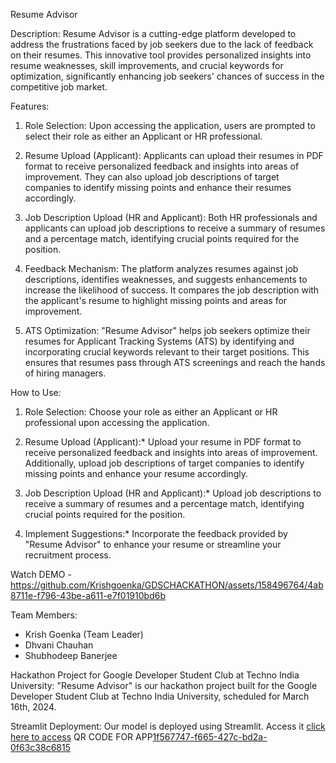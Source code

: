 Resume Advisor

Description:
Resume Advisor is a cutting-edge platform developed to address the frustrations faced by job seekers due to the lack of feedback on their resumes. This innovative tool provides personalized insights into resume weaknesses, skill improvements, and crucial keywords for optimization, significantly enhancing job seekers' chances of success in the competitive job market.

Features:

1. Role Selection: Upon accessing the application, users are prompted to select their role as either an Applicant or HR professional.

2. Resume Upload (Applicant): Applicants can upload their resumes in PDF format to receive personalized feedback and insights into areas of improvement. They can also upload job descriptions of target companies to identify missing points and enhance their resumes accordingly.

3. Job Description Upload (HR and Applicant): Both HR professionals and applicants can upload job descriptions to receive a summary of resumes and a percentage match, identifying crucial points required for the position.

4. Feedback Mechanism: The platform analyzes resumes against job descriptions, identifies weaknesses, and suggests enhancements to increase the likelihood of success. It compares the job description with the applicant's resume to highlight missing points and areas for improvement.

5. ATS Optimization: "Resume Advisor" helps job seekers optimize their resumes for Applicant Tracking Systems (ATS) by identifying and incorporating crucial keywords relevant to their target positions. This ensures that resumes pass through ATS screenings and reach the hands of hiring managers.

How to Use:

1. Role Selection: Choose your role as either an Applicant or HR professional upon accessing the application.

2. Resume Upload (Applicant):* Upload your resume in PDF format to receive personalized feedback and insights into areas of improvement. Additionally, upload job descriptions of target companies to identify missing points and enhance your resume accordingly.

3. Job Description Upload (HR and Applicant):* Upload job descriptions to receive a summary of resumes and a percentage match, identifying crucial points required for the position.

4. Implement Suggestions:* Incorporate the feedback provided by "Resume Advisor" to enhance your resume or streamline your recruitment process.

Watch DEMO - https://github.com/Krishgoenka/GDSCHACKATHON/assets/158496764/4ab8711e-f796-43be-a611-e7f01910bd6b


Team Members:
- Krish Goenka (Team Leader)
- Dhvani Chauhan
- Shubhodeep Banerjee

Hackathon Project for Google Developer Student Club at Techno India University:
"Resume Advisor" is our hackathon project built for the Google Developer Student Club at Techno India University, scheduled for March 16th, 2024.

Streamlit Deployment:
Our model is deployed using Streamlit. Access it [click here to access](https://gdschackathon-u2mbyvry37oho6bgf4gx68.streamlit.app/) 
 QR CODE FOR APP[1f567747-f665-427c-bd2a-0f63c38c6815](https://github.com/Krishgoenka/GDSCHACKATHON/assets/158496764/9aaae27b-5294-4caf-beed-0e99bace7949)


